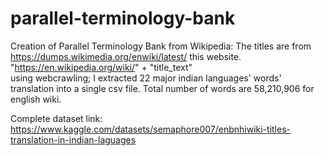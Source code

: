 # parallel-terminology-bank

Creation of Parallel Terminology Bank from Wikipedia:
The titles are from https://dumps.wikimedia.org/enwiki/latest/ this website.                                                                                                                                         
"https://en.wikipedia.org/wiki/" + "title_text"                                                                                                                                                                  
using webcrawling; I extracted 22 major indian languages' words' translation into a single csv file. Total number of words are 58,210,906 for english wiki.

Complete dataset link:
https://www.kaggle.com/datasets/semaphore007/enbnhiwiki-titles-translation-in-indian-laguages

